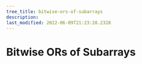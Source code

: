 ```yaml
---
tree_title: bitwise-ors-of-subarrays
description: 
last_modified: 2022-06-09T21:23:28.2328
---
```


# Bitwise ORs of Subarrays
